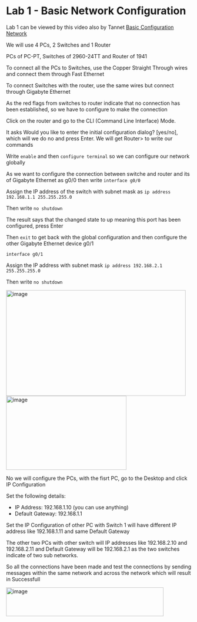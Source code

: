 # Lab 1 - Basic Network Configuration

Lab 1 can be viewed by this video also by Tannet [Basic Configuration Network](https://youtu.be/1KPyAQNhztM?si=yyiC17rB1gPn6xUR)

We will use 4 PCs, 2 Switches and 1 Router

PCs of PC-PT, Switches of 2960-24TT and Router of 1941

To connect all the PCs to Switches, use the Copper Straight Through wires and connect them through Fast Ethernet

To connect Switches with the router, use the same wires but connect through Gigabyte Ethernet

As the red flags from switches to router indicate that no connection has been established, so we have to configure to make the connection

Click on the router and go to the CLI (Command Line Interface) Mode.

It asks Would you like to enter the initial configuration dialog? [yes/no], which will we do no and press Enter. We will get Router> to write our commands

Write `enable` and then `configure terminal` so we can configure our network globally

As we want to configure the connection between switche and router and its of Gigabyte Ethernet as g0/0 then write `interface g0/0`

Assign the IP address of the switch with subnet mask as `ip address 192.168.1.1 255.255.255.0`

Then write `no shutdown`

The result says that the changed state to up meaning this port has been configured, press Enter

Then `exit` to get back with the global configuration and then configure the other Gigabyte Ethernet device g0/1

`interface g0/1`

Assign the IP address with subnet mask `ip address 192.168.2.1 255.255.255.0`

Then write `no shutdown`

<img width="488" height="287" alt="image" src="https://github.com/user-attachments/assets/3f8b8936-d490-4a12-8699-a84295b2d0b6" />

<img width="327" height="201" alt="image" src="https://github.com/user-attachments/assets/bb9e58eb-310e-41c4-95a0-6662582fcd1e" />

No we will configure the PCs, with the fisrt PC, go to the Desktop and click IP Configuration

Set the following details:
- IP Address: 192.168.1.10 (you can use anything)
- Default Gateway: 192.168.1.1

Set the IP Configuration of other PC with Switch 1 will have different IP address like 192.168.1.11 and same Default Gateway

The other two PCs with other switch will IP addresses like 192.168.2.10 and 192.168.2.11 and Default Gateway will be 192.168.2.1 as the two switches indicate of two sub networks.

So all the connections have been made and test the connections by sending messages within the same network and across the network which will result in Successfull

<img width="428" height="78" alt="image" src="https://github.com/user-attachments/assets/1a1a3d28-ada7-45bc-be67-5dcc867a5e5c" />
